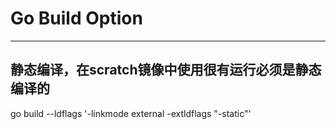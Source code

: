 # Go Build Option
------
## 静态编译，在scratch镜像中使用很有运行必须是静态编译的
go build --ldflags '-linkmode external -extldflags "-static"'
